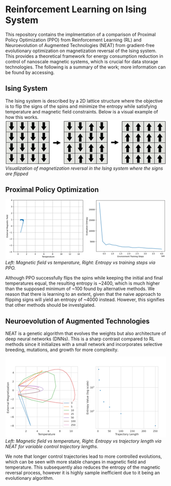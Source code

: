 # Reinforcement Learning on Ising System

This repository contains the implmentation of a comparison of Proximal Policy Optimization (PPO) from Reinforcement Learning (RL) and Neuroevolution of Augmented Technologies (NEAT) from gradient-free evolutionary optimization on magnetization reversal of the Ising system. This provides a theoretical framework for energy consumption reduction in control of nanoscale magnetic systems, which is crucial for data storage technologies. The following is a summary of the work; more information can be found by accessing.

## Ising System
The Ising system is described by a 2D lattice structure where the objective is to flip the signs of the spins and minimize the entropy while satisfying temperature and magnetic field constraints. Below is a visual example of how this works.
![Ising magnetization reversal](./figures/ising_magnetization_reversal.png)
*Visualization of magnetization reversal in the Ising system where the signs are flipped*

## Proximal Policy Optimization
![PPO](./figures/PPO.png)
*Left: Magnetic field vs temperature, Right: Entropy vs training steps via PPO.*

Although PPO successfully flips the spins while keeping the initial and final temperatures equal, the resulting entropy is ~2400, which is much higher than the supposed minimum of ~100 found by alternative methods. We reason that there is learning to an extent, given that the naive approach to flipping signs will yield an entropy of ~4000 instead. However, this signifies that other methods should be investgiated.

## Neuroevolution of Augmented Technologies
NEAT is a genetic algorithm that evolves the weights but also architecture of deep neural networks (DNNs). This is a sharp contrast compared to RL methods since it initializes with a small network and incorporates selective breeding, mutations, and growth for more complexity.

![NEAT](./figures/NEAT.png)
*Left: Magnetic field vs temperature, Right: Entropy vs trajectory length via NEAT for variable control trajectory lengths.*

We note that longer control trajectories lead to more controlled evolutions, which can be seen with more stable changes in magnetic field and temperature. This subsequently also reduces the entropy of the magnetic reversal process, however it is highly sample inefficient due to it being an evolutionary algorithm.
